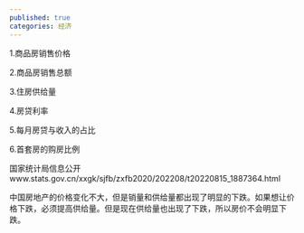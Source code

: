 ```yaml
---
published: true
categories: 经济
---
```

1.商品房销售价格

2.商品房销售总额

3.住房供给量

4.房贷利率

5.每月房贷与收入的占比

6.首套房的购房比例

国家统计局信息公开www.stats.gov.cn/xxgk/sjfb/zxfb2020/202208/t20220815_1887364.html

中国房地产的价格变化不大，但是销量和供给量都出现了明显的下跌。如果想让价格下跌，必须提高供给量。但是现在供给量也出现了下跌，所以房价不会明显下跌。